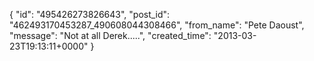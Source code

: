  {
   "id": "495426273826643",
   "post_id": "462493170453287_490608044308466",
   "from_name": "Pete Daoust",
   "message": "Not at all Derek.....",
   "created_time": "2013-03-23T19:13:11+0000"
 }
